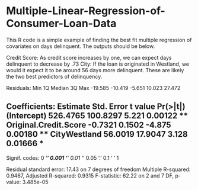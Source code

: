 # Multiple-Linear-Regression-of-Consumer-Loan-Data
This R code is a simple example of finding the best fit multiple regression of covariates on days delinquent. The outputs should be below.

Credit Score: As credit score increases by one, we can expect days delinquent to decrease by .73
City: If the loan is originated in Westland, we would it expect it to be around 56 days more delinquent.
These are likely the two best predictors of delinquency.


Residuals:
    Min      1Q  Median      3Q     Max 
-19.585 -10.419  -5.651  10.023  27.472 

Coefficients:
                      Estimate Std. Error t value Pr(>|t|)   
(Intercept)           526.4765   100.8297   5.221  0.00122 **
Original.Credit.Score  -0.7321     0.1502  -4.875  0.00180 **
CityWestland           56.0019    17.9047   3.128  0.01666 * 
---
Signif. codes:  0 ‘***’ 0.001 ‘**’ 0.01 ‘*’ 0.05 ‘.’ 0.1 ‘ ’ 1

Residual standard error: 17.43 on 7 degrees of freedom
Multiple R-squared:  0.9467,	Adjusted R-squared:  0.9315 
F-statistic: 62.22 on 2 and 7 DF,  p-value: 3.485e-05
